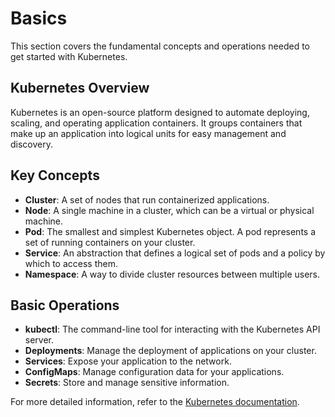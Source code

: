 # Basics

This section covers the fundamental concepts and operations needed to get started with Kubernetes.

## Kubernetes Overview

Kubernetes is an open-source platform designed to automate deploying, scaling, and operating application containers. It groups containers that make up an application into logical units for easy management and discovery.

## Key Concepts

- **Cluster**: A set of nodes that run containerized applications.
- **Node**: A single machine in a cluster, which can be a virtual or physical machine.
- **Pod**: The smallest and simplest Kubernetes object. A pod represents a set of running containers on your cluster.
- **Service**: An abstraction that defines a logical set of pods and a policy by which to access them.
- **Namespace**: A way to divide cluster resources between multiple users.

## Basic Operations

- **kubectl**: The command-line tool for interacting with the Kubernetes API server.
- **Deployments**: Manage the deployment of applications on your cluster.
- **Services**: Expose your application to the network.
- **ConfigMaps**: Manage configuration data for your applications.
- **Secrets**: Store and manage sensitive information.

For more detailed information, refer to the [Kubernetes documentation](https://kubernetes.io/docs/home/).